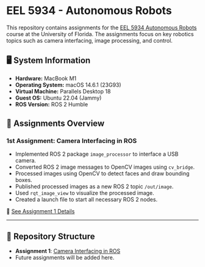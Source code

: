 # EEL 5934 - Autonomous Robots

This repository contains assignments for the [EEL 5934 Autonomous Robots](https://www.ece.ufl.edu/) course at the University of Florida. The assignments focus on key robotics topics such as camera interfacing, image processing, and control.

## 🖥️ System Information
- **Hardware:** MacBook M1
- **Operating System:** macOS 14.6.1 (23G93)
- **Virtual Machine:** Parallels Desktop 18
- **Guest OS:** Ubuntu 22.04 (Jammy)
- **ROS Version:** ROS 2 Humble

## 📌 Assignments Overview

### **1st Assignment: Camera Interfacing in ROS**
- Implemented ROS 2 package `image_processor` to interface a USB camera.
- Converted ROS 2 image messages to OpenCV images using `cv_bridge`.
- Processed images using OpenCV to detect faces and draw bounding boxes.
- Published processed images as a new ROS 2 topic `/out/image`.
- Used `rqt_image_view` to visualize the processed image.
- Created a launch file to start all necessary ROS 2 nodes.

📂 [See Assignment 1 Details](./Assignment%201.%20Camera%20Interfacing%20in%20ROS/README.md)

---

## 📂 Repository Structure

- **Assignment 1**: [Camera Interfacing in ROS](./Assignment%201.%20Camera%20Interfacing%20in%20ROS/)
- Future assignments will be added here.


